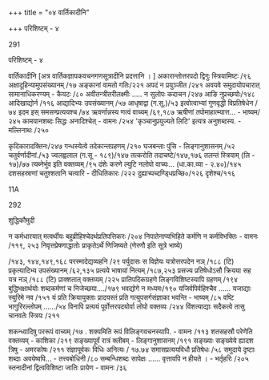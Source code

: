 +++
title = "०४ वार्तिकादीनि"

+++
परिशिष्टम् - ४ 

291 

परिशिष्टम् - ४ 

वार्तिकादीनि [अत्र वार्तिकज्ञापकवचनगणसूत्रादीनि प्रदत्तानि । ] अकारान्तोत्तरपदो द्विगुः स्त्रियामिष्टः /९६ अक्षादूहिन्यामुपसंख्यानम् /१७ अङ्कानां वामतो गतिः/२२१ अपदं न प्रयुञ्जीत /२४१ अवयवे समुदायोपचारात् सामानाधिकरण्यम् - कैयटः /८० अवीतन्त्रीतरीलक्ष्मीः ..... न सुलोपः कदाचन /२४७ आङि नुप्रच्छयोः/१४८ आदिखाद्योर्न /११६ आद्यादिभ्यः उपसंख्यानम् /५७ आधृषाद्वा (ग.सू.)/५३ इत्वोत्वाभ्यां गुणवृद्धी विप्रतिषेधेन /७४ इदम इस् समसण्प्रत्ययश्च /७४ ऋवर्णान्नस्य णत्वं वाच्यम् /६९,१८७ ऋषीणां तपोमाहात्म्यात्त... - भाष्यम/२४५ कामयानशब्दः सिद्धः अनादिश्चेत् - वामनः /२५४ 'कृञ्चानुप्रयुज्यते लिटि' इत्यत्र अनुशब्दस्य. - मल्लिनाथः /२५० 

कृदिकारादक्तिनः/२४७ गन्धस्येत्वे तदेकान्तग्रहणम् /२१० घजबन्ताः पुंसि - लिङ्गानुशासनम् /५२ चतुर्वर्णादीनां./५३ ज्वलह्वलाल (ग.सू - १८९)/१४७ तत्करोति तदाचष्टे/१४७,१७६ तलन्तं स्त्रियाम् (लि - १७)/७७ त्यब्नेर्भुव इति वक्तव्यम् /९५ दंशेः करणे ल्युटि नलोपो वाच्यः... (धा.का.व्या - २.४०)/१४५ दशसहस्राणां चतुश्शतानि चत्वारि - दीधितिकारः /२२२ दुह्याच्पच्दण्ड्धिप्रच्छि०/१२६ दृशेश्च/११६ 

11A 

292 

शुद्धिकौमुदी 

न कर्मधारयात् मत्वर्थीयः बहुव्रीहिश्चेदर्थप्रतिपत्तिकरः /२०४ निपातेनाप्यभिहिते कर्मणि न कर्मविभक्तिः - वामनः /११९, २५३ निवृत्तप्रेषणाद्धातोः प्राकृतेऽर्थे णिजिष्यते (णेरणौ इति सूत्रे भाष्ये) 

/१४३, १४४,१४९,१६८ परस्मादेद्यव्यहनि /२९ पर्युदासः स विज्ञेयः यत्रोत्तरपदेन नञ् /१८८ (टि) प्रकृत्यादिभ्य उपसंख्यानम् /६२,१३५ प्रत्यये भाषायां नित्यम् /१८७,२५३ प्रसज्य प्रतिषेधोऽसौ क्रियया सह यत्र नञ् /१८८ (टि) प्राक्शतात् वक्तव्यम् /२२५ प्रातिपदिकग्रहणे लिङ्गविशिष्टस्यापि ग्रहणम् /१९४ बुद्धिभक्षार्थयोः शब्दकर्मणां च निजेच्छया..../१७९ भवद्योगे न मध्यमः/१९० यजिर्वपिर्वहिश्चैव ...... यजाद्याः स्युरिमे नव /१५१ यं प्रति क्रियायुक्ताः प्रादयस्तं प्रति गत्युपसर्गसंज्ञाका भवन्ति - भाष्यम् /८५ वष्टि भागुरिरल्लोपम् ....../५४ विनापि प्रत्ययं पूर्वोत्तरपदयोर्वा लोपो वक्तव्यः /२४४ विंशत्याद्याः सदैकत्वे तासु चानवतेः स्त्रियः /२११ 

शकन्ध्वादिषु पररूपं वाच्यम् /१७ . शक्यमिति रूपं विलिङ्गवचनस्यापि. - वामनः /११३ शतसहस्रौ परेणेति वक्तव्यम् - काशिका /२१९ सङ्ख्यापूर्वं रात्रं क्लीबम् - लिङ्गानुशासनम् /१९१ सङ्ख्याः सङ्ख्येये ह्यादश त्रिषु - अमरकोषः /२११ संज्ञापूर्वकः विधिः अनित्यः / १७.७४ समासप्रत्ययविधौ प्रतिषेधः /५८ समुदाये दृष्टाः शब्दाः अवयेष्वपि... - तत्त्वबोधिनी /८० सम्बन्धिशब्दः सापेक्षः ...... वृत्तावपि न हीयते । - भर्तृहरिः /२०५ स्तनादीनां द्वित्वविशिष्टा जातिः प्रायेण - वामनः /३६ 
